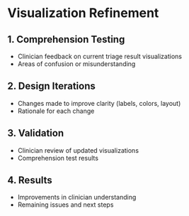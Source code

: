 # Visualization Refinement

## 1. Comprehension Testing
- Clinician feedback on current triage result visualizations
- Areas of confusion or misunderstanding

## 2. Design Iterations
- Changes made to improve clarity (labels, colors, layout)
- Rationale for each change

## 3. Validation
- Clinician review of updated visualizations
- Comprehension test results

## 4. Results
- Improvements in clinician understanding
- Remaining issues and next steps 